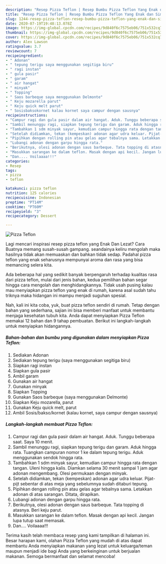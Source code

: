 ```yaml
---
description: "Resep Pizza Teflon | Resep Bumbu Pizza Teflon Yang Enak dan Simpel"
title: "Resep Pizza Teflon | Resep Bumbu Pizza Teflon Yang Enak dan Simpel"
slug: 1244-resep-pizza-teflon-resep-bumbu-pizza-teflon-yang-enak-dan-simpel
date: 2020-07-19T19:48:13.078Z
image: https://img-global.cpcdn.com/recipes/9d840f6c7575eb06/751x532cq70/pizza-teflon-foto-resep-utama.jpg
thumbnail: https://img-global.cpcdn.com/recipes/9d840f6c7575eb06/751x532cq70/pizza-teflon-foto-resep-utama.jpg
cover: https://img-global.cpcdn.com/recipes/9d840f6c7575eb06/751x532cq70/pizza-teflon-foto-resep-utama.jpg
author: Alex Lawson
ratingvalue: 3.7
reviewcount: 7
recipeingredient:
- " Adonan"
- " tepung terigu saya menggunakan segitiga biru"
- " ragi instan"
- " gula pasir"
- " garam"
- " air hangat"
- " minyak"
- " Topping"
- " Saos barbeque saya menggunakan Delmonte"
- " Keju mozarella parut"
- " Keju quick melt parut"
- " Sosisbaksokornet kalau kornet saya campur dengan sausnya"
recipeinstructions:
- "Campur ragi dan gula pasir dalam air hangat. Aduk. Tunggu beberapa saat. Saya 10 menit."
- "Sambil menunggu ragi, siapkan tepung terigu dan garam. Aduk hingga rata. Tuangkan campuran nomor 1 ke dalam tepung terigu. Aduk menggunakan sendok hingga rata."
- "Tambahkan 1 sdm minyak sayur, kemudian campur hingga rata dengan tangan. Uleni hingga kalis. Diamkan selama 30 menit sampai 1 jam agar adonan mengembang. Olesi permukaan dengan minyak."
- "Setelah didiamkan, tekan (kempeskan) adonan agar udra keluar. Pijat-pijt sebentar di atas meja yang sebelumnya sudah ditaburi tepung."
- "Pipihkan dengan rolling pin atau gelas agar tebalnya sama. Letakkan adonan di atas sarangan. Ditata, dirapikan."
- "Lubangi adonan dengan garpu hingga rata."
- "Berikutnya, olesi adonan dengan saus barbeque. Tata topping di atasnya. Beri keju parut."
- "Masukkan sarangan ke dalam teflon. Masak dengan api kecil. Jangan lupa tutup saat memasak."
- "Dan.... Voilaaaa!!!"
categories:
- Resep
tags:
- pizza
- teflon

katakunci: pizza teflon 
nutrition: 125 calories
recipecuisine: Indonesian
preptime: "PT14M"
cooktime: "PT60M"
recipeyield: "3"
recipecategory: Dessert

---
```



![Pizza Teflon](https://img-global.cpcdn.com/recipes/9d840f6c7575eb06/751x532cq70/pizza-teflon-foto-resep-utama.jpg)

Lagi mencari inspirasi resep pizza teflon yang Enak Dan Lezat? Cara Buatnya memang susah-susah gampang. seandainya keliru mengolah maka hasilnya tidak akan memuaskan dan bahkan tidak sedap. Padahal pizza teflon yang enak seharusnya mempunyai aroma dan rasa yang bisa memancing selera kita.



Ada beberapa hal yang sedikit banyak berpengaruh terhadap kualitas rasa dari pizza teflon, mulai dari jenis bahan, kedua pemilihan bahan segar hingga cara mengolah dan menghidangkannya. Tidak usah pusing kalau mau menyiapkan pizza teflon yang enak di rumah, karena asal sudah tahu triknya maka hidangan ini mampu menjadi suguhan spesial.


Nah, kali ini kita coba, yuk, buat pizza teflon sendiri di rumah. Tetap dengan bahan yang sederhana, sajian ini bisa memberi manfaat untuk membantu menjaga kesehatan tubuh kita. Anda dapat menyiapkan Pizza Teflon memakai 12 bahan dan 9 tahap pembuatan. Berikut ini langkah-langkah untuk menyiapkan hidangannya.

<!--inarticleads1-->

##### Bahan-bahan dan bumbu yang digunakan dalam menyiapkan Pizza Teflon:

1. Sediakan  Adonan
1. Sediakan  tepung terigu (saya menggunakan segitiga biru)
1. Siapkan  ragi instan
1. Siapkan  gula pasir
1. Ambil  garam
1. Gunakan  air hangat
1. Gunakan  minyak
1. Siapkan  Topping
1. Gunakan  Saos barbeque (saya menggunakan Delmonte)
1. Siapkan  Keju mozarella, parut
1. Gunakan  Keju quick melt, parut
1. Ambil  Sosis/bakso/kornet (kalau kornet, saya campur dengan sausnya)




<!--inarticleads2-->

##### Langkah-langkah membuat Pizza Teflon:

1. Campur ragi dan gula pasir dalam air hangat. Aduk. Tunggu beberapa saat. Saya 10 menit.
1. Sambil menunggu ragi, siapkan tepung terigu dan garam. Aduk hingga rata. Tuangkan campuran nomor 1 ke dalam tepung terigu. Aduk menggunakan sendok hingga rata.
1. Tambahkan 1 sdm minyak sayur, kemudian campur hingga rata dengan tangan. Uleni hingga kalis. Diamkan selama 30 menit sampai 1 jam agar adonan mengembang. Olesi permukaan dengan minyak.
1. Setelah didiamkan, tekan (kempeskan) adonan agar udra keluar. Pijat-pijt sebentar di atas meja yang sebelumnya sudah ditaburi tepung.
1. Pipihkan dengan rolling pin atau gelas agar tebalnya sama. Letakkan adonan di atas sarangan. Ditata, dirapikan.
1. Lubangi adonan dengan garpu hingga rata.
1. Berikutnya, olesi adonan dengan saus barbeque. Tata topping di atasnya. Beri keju parut.
1. Masukkan sarangan ke dalam teflon. Masak dengan api kecil. Jangan lupa tutup saat memasak.
1. Dan.... Voilaaaa!!!




Terima kasih telah membaca resep yang kami tampilkan di halaman ini. Besar harapan kami, olahan Pizza Teflon yang mudah di atas dapat membantu Anda menyiapkan makanan yang lezat untuk keluarga/teman maupun menjadi ide bagi Anda yang berkeinginan untuk berjualan makanan. Semoga bermanfaat dan selamat mencoba!
